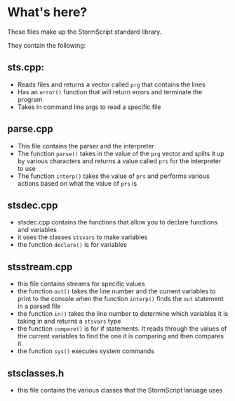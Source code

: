 # What's here?

These files make up the StormScript standard library. 

They contain the following:

## sts.cpp:

* Reads files and returns a vector called `prg` that contains the lines
* Has an `error()` function that will return errors and terminate the program
* Takes in command line args to read a specific file

## parse.cpp
* This file contains the parser and the interpreter
* The function `parse()` takes in the value of the `prg` vector and splits it up by various characters and returns a value called `prs` for the interpreter to use
* The function `interp()` takes the value of `prs` and performs various actions based on what the value of `prs` is

## stsdec.cpp
* stsdec.cpp contains the functions that allow you to declare functions and variables
* it uses the classes `stsvars` to make variables
* the function `declare()` is for variables

## stsstream.cpp
* this file contains streams for specific values
* the function `out()` takes the line number and the current variables to print to the console when the function `interp()` finds the `out` statement in a parsed file
* the function `in()` takes the line number to determine which variables it is taking in and returns a `stsvars` type
* the function `compare()` is for if statements. It reads through the values of the current variables to find the one it is comparing and then compares it
* the function `sys()` executes system commands

## stsclasses.h
* this file contains the various classes that the StormScript lanuage uses